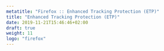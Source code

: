 ```yaml
---
metatitle: "Firefox :: Enhanced Tracking Protection (ETP)"
title: "Enhanced Tracking Protection (ETP)"
date: 2019-11-21T15:46:46+02:00
draft: true
weight: 11
logo: "firefox"
---
```


